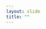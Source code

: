 ```yaml
---
layout: slide
title: ""
---
```


<section data-background-image="assets/images/Slide05.png" data-background-size="70%" data-background-position="center"></section>

